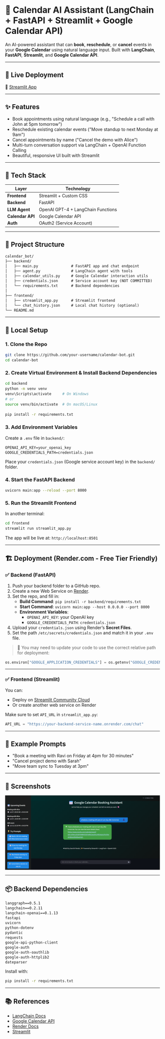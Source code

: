# 🧠 Calendar AI Assistant (LangChain + FastAPI + Streamlit + Google Calendar API)

An AI-powered assistant that can **book**, **reschedule**, or **cancel** events in your **Google Calendar** using natural language input. Built with **LangChain**, **FastAPI**, **Streamlit**, and **Google Calendar API**.

---

## 🚀 Live Deployment
🔗 [Streamlit App](https://your-streamlit-app-url)

---

## ✨ Features
- Book appointments using natural language (e.g., "Schedule a call with John at 5pm tomorrow")
- Reschedule existing calendar events ("Move standup to next Monday at 9am")
- Cancel appointments by name ("Cancel the demo with Alice")
- Multi-turn conversation support via LangChain + OpenAI Function Calling
- Beautiful, responsive UI built with Streamlit

---

## 🧰 Tech Stack

| Layer       | Technology                          |
|-------------|--------------------------------------|
| **Frontend**| Streamlit + Custom CSS               |
| **Backend** | FastAPI                              |
| **LLM Agent** | OpenAI GPT-4 + LangChain Functions |
| **Calendar API** | Google Calendar API             |
| **Auth**    | OAuth2 (Service Account)             |

---

## 📁 Project Structure

```
calendar_bot/
├── backend/
│   ├── main.py               # FastAPI app and chat endpoint
│   ├── agent.py              # LangChain agent with tools
│   ├── calendar_utils.py     # Google Calendar interaction utils
│   ├── credentials.json      # Service account key (NOT COMMITTED)
│   └── requirements.txt      # Backend dependencies
│
├── frontend/
│   ├── streamlit_app.py      # Streamlit frontend
│   └── chat_history.json     # Local chat history (optional)
└── README.md
```

---

## 🔧 Local Setup

### 1. Clone the Repo
```bash
git clone https://github.com/your-username/calendar-bot.git
cd calendar-bot
```

### 2. Create Virtual Environment & Install Backend Dependencies
```bash
cd backend
python -m venv venv
venv\Scripts\activate     # On Windows
# or
source venv/bin/activate  # On macOS/Linux

pip install -r requirements.txt
```

### 3. Add Environment Variables
Create a `.env` file in `backend/`:
```
OPENAI_API_KEY=your_openai_key
GOOGLE_CREDENTIALS_PATH=credentials.json
```

Place your `credentials.json` (Google service account key) in the `backend/` folder.

### 4. Start the FastAPI Backend
```bash
uvicorn main:app --reload --port 8000
```

### 5. Run the Streamlit Frontend
In another terminal:
```bash
cd frontend
streamlit run streamlit_app.py
```

The app will be live at: `http://localhost:8501`

---

## 🏗️ Deployment (Render.com - Free Tier Friendly)

### ✅ Backend (FastAPI)

1. Push your backend folder to a GitHub repo.
2. Create a new Web Service on [Render](https://render.com/).
3. Set the repo, and fill in:
    - **Build Command**: `pip install -r backend/requirements.txt`
    - **Start Command**: `uvicorn main:app --host 0.0.0.0 --port 8000`
    - **Environment Variables**:
        - `OPENAI_API_KEY`: your OpenAI key
        - `GOOGLE_CREDENTIALS_PATH`: `credentials.json`
4. Upload your `credentials.json` using Render’s **Secret Files**.
5. Set the path `/etc/secrets/credentials.json` and match it in your `.env` file.

> 🔁 You may need to update your code to use the correct relative path for deployment:
```python
os.environ["GOOGLE_APPLICATION_CREDENTIALS"] = os.getenv("GOOGLE_CREDENTIALS_PATH", "credentials.json")
```

---

### ✅ Frontend (Streamlit)

You can:
- Deploy on [Streamlit Community Cloud](https://streamlit.io/cloud)
- Or create another web service on Render

Make sure to set `API_URL` in `streamlit_app.py`:
```python
API_URL = "https://your-backend-service-name.onrender.com/chat"
```

---

## 🧪 Example Prompts
- "Book a meeting with Ravi on Friday at 4pm for 30 minutes"
- "Cancel project demo with Sarah"
- "Move team sync to Tuesday at 3pm"

---

## 📎 Screenshots

![Screenshot 1](screenshots/1.png)

---

## 📦 Backend Dependencies
```
langgraph==0.5.1
langchain==0.2.11
langchain-openai==0.1.13
fastapi
uvicorn
python-dotenv
pydantic
requests
google-api-python-client
google-auth
google-auth-oauthlib
google-auth-httplib2
dateparser
```
Install with:
```bash
pip install -r requirements.txt
```

---

## 📚 References
- [LangChain Docs](https://docs.langchain.com)
- [Google Calendar API](https://developers.google.com/calendar)
- [Render Docs](https://render.com/docs)
- [Streamlit](https://docs.streamlit.io/)
